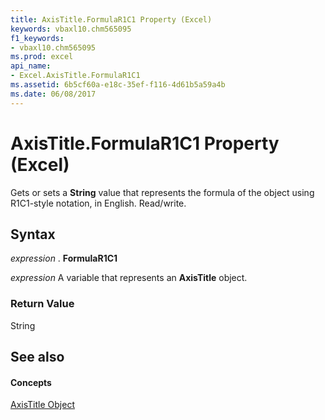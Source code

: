```yaml
---
title: AxisTitle.FormulaR1C1 Property (Excel)
keywords: vbaxl10.chm565095
f1_keywords:
- vbaxl10.chm565095
ms.prod: excel
api_name:
- Excel.AxisTitle.FormulaR1C1
ms.assetid: 6b5cf60a-e18c-35ef-f116-4d61b5a59a4b
ms.date: 06/08/2017
---
```



# AxisTitle.FormulaR1C1 Property (Excel)

Gets or sets a  **String** value that represents the formula of the object using R1C1-style notation, in English. Read/write.


## Syntax

 _expression_ . **FormulaR1C1**

 _expression_ A variable that represents an **AxisTitle** object.


### Return Value

String


## See also


#### Concepts


[AxisTitle Object](axistitle-object-excel.md)

